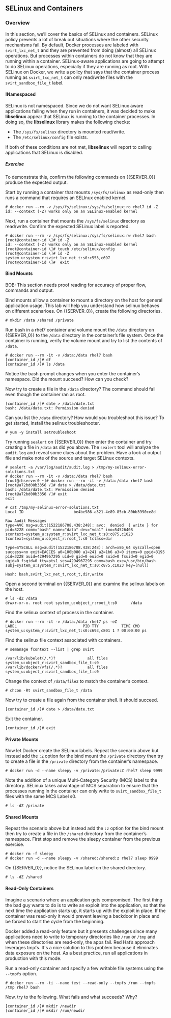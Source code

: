 ## SELinux and Containers

### Overview

In this section, we’ll cover the basics of SELinux and containers. SELinux policy prevents a lot of break out situations where the other security mechanisms fail. By default, Docker processes are labeled with ```svirt_lxc_net_t``` and they are prevented from doing (almost) all SELinux operations.  But processes within containers do not know that they are running within a container.  SELinux-aware applications are going to attempt to do SELinux operations, especially if they are running as root. With SELinux on Docker, we write a policy that says that the container process running as ```svirt_lxc_net_t``` can only read/write files with the ```svirt_sandbox_file_t``` label.

#### !Namespaced

SELinux is not namespaced. Since we do not want SELinux aware applications failing when they run in containers, it was decided to make **libselinux** appear that SELinux is running to the container processes. In doing so, the **libselinux** library makes the following checks:

 * The ```/sys/fs/selinux``` directory is mounted read/write. 
 * The ```/etc/selinux/config``` file exists.

 If both of these conditions are not met, **libselinux** will report to calling applications that SELinux is disabled.  

##### Exercise 

To demonstrate this, confirm the following commands on {{SERVER_0}} produce the expected output.

Start by running a container that mounts ```/sys/fs/selinux``` as read-only then runs a command that requires an SELInux enabled kernel.

~~~shell
# docker run --rm -v /sys/fs/selinux:/sys/fs/selinux:ro rhel7 id -Z
id: --context (-Z) works only on an SELinux-enabled kernel
~~~

Next, run a container that mounts the ```/sys/fs/selinux``` directory as read/write. Confirm the expected SELinux label is reported.

~~~shell
# docker run --rm -v /sys/fs/selinux:/sys/fs/selinux:rw rhel7 bash 
[root@container-id \]# id -Z
id: --context (-Z) works only on an SELinux-enabled kernel
[root@container-id \]# touch /etc/selinux/config
[root@container-id \]# id -Z
system_u:system_r:svirt_lxc_net_t:s0:c553,c697
[root@container-id \]#  exit
~~~

#### Bind Mounts

BOB: This section needs proof reading for accuracy of proper flow, commands and output.

Bind mounts alllow a container to mount a directory on the host for general application usage. This lab will help you understand how selinux behaves on different scenarioes. On {{SERVER_0}}, create the following directories.

~~~shell
# mkdir /data /shared /private
~~~

Run bash in a rhel7 container and volume mount the ```/data``` directory on {{SERVER_0}} to the ```/data``` directory in the container’s file system. Once the container is running, verify the volume mount and try to list the contents of ```/data```.

~~~shell
# docker run --rm -it -v /data:/data rhel7 bash
[container_id /]# df
[container_id /]# ls /data
~~~

Notice the bash prompt changes when you enter the container’s namespace. Did the mount succeed? How can you check?

Now try to create a file in the ```/data``` directory? The command should fail even though the container ran as root.

~~~shell
[container_id /]# date > /data/date.txt
bash: /data/date.txt: Permission denied
~~~

Can you list the ```/data``` directory? How would you troubleshoot this issue? To get started, install the selinux troubleshooter.

~~~shell
# yum -y install setroubleshoot
~~~ 

Try running ```sealert``` on {{SERVER_0}} then enter the container and try creating a file in ```/data``` as did you above. The ```sealert``` tool will analyze the ```audit.log``` and reveal some clues about the problem. Have a look at output file and make note of the source and target SELinux contexts.

~~~shell
# sealert -a /var/log/audit/audit.log > /tmp/my-selinux-error-solutions.txt
# docker run --rm -it -v /data:/data rhel7 bash
[root@rhserver0 ~]# docker run --rm -it -v /data:/data rhel7 bash
[root@a72bd00b3356 /]# date > /data/date.txt
bash: /data/date.txt: Permission denied
[root@a72bd00b3356 /]# exit
exit

# cat /tmp/my-selinux-error-solutions.txt
Local ID                      be4be986-a321-4e89-85cb-80bb3990ce8d

Raw Audit Messages
type=AVC msg=audit(1522186708.438:248): avc:  denied  { write } for  pid=3228 comm="bash" name="data" dev="vda1" ino=54526408 scontext=system_u:system_r:svirt_lxc_net_t:s0:c875,c1023 tcontext=system_u:object_r:root_t:s0 tclass=dir

type=SYSCALL msg=audit(1522186708.438:248): arch=x86_64 syscall=open success=no exit=EACCES a0=100b080 a1=241 a2=1b6 a3=0 items=0 ppid=3195 pid=3228 auid=4294967295 uid=0 gid=0 euid=0 suid=0 fsuid=0 egid=0 sgid=0 fsgid=0 tty=pts1 ses=4294967295 comm=bash exe=/usr/bin/bash subj=system_u:system_r:svirt_lxc_net_t:s0:c875,c1023 key=(null)

Hash: bash,svirt_lxc_net_t,root_t,dir,write
~~~

Open a second terminal on {{SERVER_0}} and examine the selinux labels on the host.

~~~
# ls -dZ /data
drwxr-xr-x. root root system_u:object_r:root_t:s0      /data
~~~

Find the selinux context of process in the container.

~~~
# docker run --rm -it -v /data:/data rhel7 ps -eZ 
LABEL                             PID TTY          TIME CMD
system_u:system_r:svirt_lxc_net_t:s0:c693,c801 1 ? 00:00:00 ps
~~~

Find the selinux file context associated with containers.

~~~
# semanage fcontext --list | grep svirt

/var/lib/kubelet(/.*)?              all files          system_u:object_r:svirt_sandbox_file_t:s0 
/var/lib/docker/vfs(/.*)?           all files          system_u:object_r:svirt_sandbox_file_t:s0
~~~

Change the context of ```/data/file2``` to match the container’s context.

~~~
# chcon -Rt svirt_sandbox_file_t /data
~~~

Now try to create a file again from the container shell. It should succeed.

~~~
[container_id /]# date > /data/date.txt
~~~

Exit the container.

~~~
[container_id /]# exit
~~~

#### Private Mounts

Now let Docker create the SELinux labels. Repeat the scenario above but instead add the ```:Z``` option for the bind mount the ```/private``` directory then try to create a file in the ```/private``` directory from the container’s namespace.

~~~
# docker run -d --name sleepy -v /private:/private:Z rhel7 sleep 9999
~~~

Note the addition of a unique Multi-Category Security  (MCS) label to the directory. SELinux takes advantage of MCS separation to ensure that the processes running in the container can only write to ```svirt_sandbox_file_t``` files with the same MCS Label s0.

~~~
# ls -dZ /private
~~~

#### Shared Mounts

Repeat the scenario above but instead add the ```:z``` option for the bind mount then try to create a file in the ```/shared``` directory from the container’s namespace. First stop and remove the sleepy container from the previous exercise.

~~~
# docker rm -f sleepy
# docker run -d --name sleepy -v /shared:/shared:z rhel7 sleep 9999
~~~

On {{SERVER_0}}, notice the SELinux label on the shared directory.

~~~
# ls -dZ /shared
~~~

#### Read-Only Containers

Imagine a scenario where an application gets compromised. The first thing the bad guy wants to do is to write an exploit into the application, so that the next time the application starts up, it starts up with the exploit in place. If the container was read-only it would prevent leaving a backdoor in place and be forced to start the cycle from the beginning.

Docker added a read-only feature but it presents challenges since many applications need to write to temporary directories like ```/run``` or ```/tmp``` and when these directories are read-only, the apps fail. Red Hat’s approach leverages tmpfs. It's a nice solution to this problem because it eliminates data exposure on the host. As a best practice, run all applications in production with this mode. 

Run a read-only container and specify a few writable file systems using the ```--tmpfs``` option.

~~~shell  
# docker run --rm -ti --name test --read-only --tmpfs /run --tmpfs /tmp rhel7 bash
~~~

Now, try to the following. What fails and what succeeds? Why?

~~~
[container_id /]# mkdir /newdir
[container_id /]# mkdir /run/newdir
~~~










